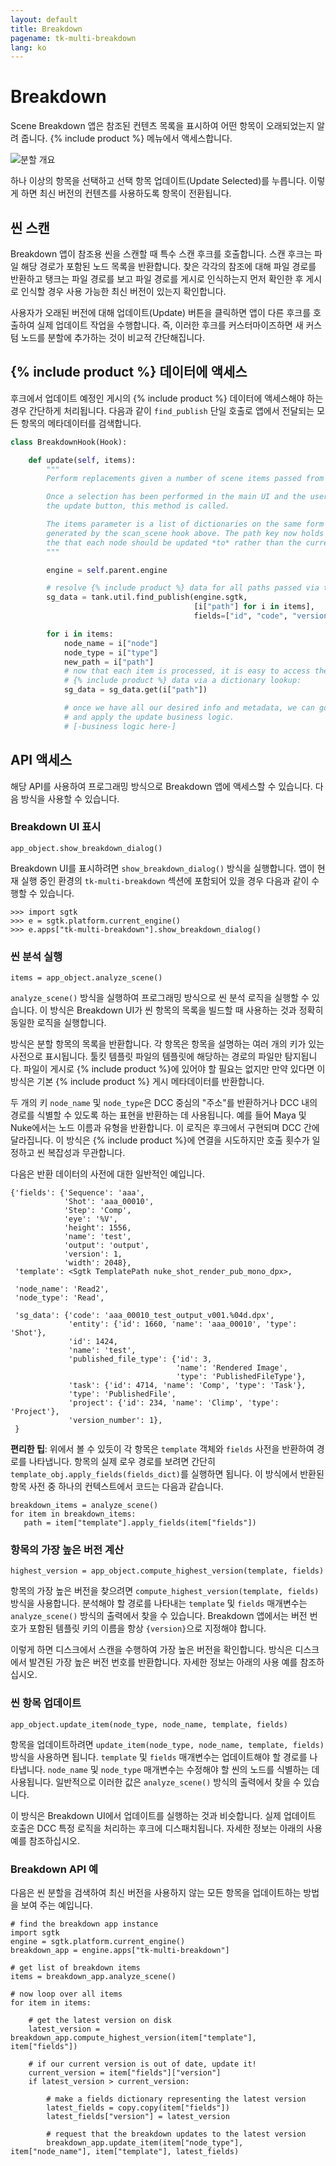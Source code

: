 ```yaml
---
layout: default
title: Breakdown
pagename: tk-multi-breakdown
lang: ko
---
```


# Breakdown

Scene Breakdown 앱은 참조된 컨텐츠 목록을 표시하여 어떤 항목이 오래되었는지 알려 줍니다. {% include product %} 메뉴에서 액세스합니다.

![분할 개요](../images/apps/multi-breakdown-breakdown.png)

하나 이상의 항목을 선택하고 선택 항목 업데이트(Update Selected)를 누릅니다. 이렇게 하면 최신 버전의 컨텐츠를 사용하도록 항목이 전환됩니다.

## 씬 스캔

Breakdown 앱이 참조용 씬을 스캔할 때 특수 스캔 후크를 호출합니다. 스캔 후크는 파일 해당 경로가 포함된 노드 목록을 반환합니다. 찾은 각각의 참조에 대해 파일 경로를 반환하고 탱크는 파일 경로를 보고 파일 경로를 게시로 인식하는지 먼저 확인한 후 게시로 인식할 경우 사용 가능한 최신 버전이 있는지 확인합니다.

사용자가 오래된 버전에 대해 업데이트(Update) 버튼을 클릭하면 앱이 다른 후크를 호출하여 실제 업데이트 작업을 수행합니다. 즉, 이러한 후크를 커스터마이즈하면 새 커스텀 노드를 분할에 추가하는 것이 비교적 간단해집니다.

## {% include product %} 데이터에 액세스

후크에서 업데이트 예정인 게시의 {% include product %} 데이터에 액세스해야 하는 경우 간단하게 처리됩니다. 다음과 같이 `find_publish` 단일 호출로 앱에서 전달되는 모든 항목의 메타데이터를 검색합니다.

```python
class BreakdownHook(Hook):

    def update(self, items):
        """
        Perform replacements given a number of scene items passed from the app.

        Once a selection has been performed in the main UI and the user clicks
        the update button, this method is called.

        The items parameter is a list of dictionaries on the same form as was
        generated by the scan_scene hook above. The path key now holds
        the that each node should be updated *to* rather than the current path.
        """

        engine = self.parent.engine

        # resolve {% include product %} data for all paths passed via the items dictionary
        sg_data = tank.util.find_publish(engine.sgtk,
                                         [i["path"] for i in items],
                                         fields=["id", "code", "version_number"])

        for i in items:
            node_name = i["node"]
            node_type = i["type"]
            new_path = i["path"]
            # now that each item is processed, it is easy to access the
            # {% include product %} data via a dictionary lookup:
            sg_data = sg_data.get(i["path"])

            # once we have all our desired info and metadata, we can go ahead
            # and apply the update business logic.
            # [-business logic here-]

```

## API 액세스

해당 API를 사용하여 프로그래밍 방식으로 Breakdown 앱에 액세스할 수 있습니다. 다음 방식을 사용할 수 있습니다.

### Breakdown UI 표시

```
app_object.show_breakdown_dialog()
```

Breakdown UI를 표시하려면 `show_breakdown_dialog()` 방식을 실행합니다. 앱이 현재 실행 중인 환경의 `tk-multi-breakdown` 섹션에 포함되어 있을 경우 다음과 같이 수행할 수 있습니다.

```
>>> import sgtk
>>> e = sgtk.platform.current_engine()
>>> e.apps["tk-multi-breakdown"].show_breakdown_dialog()
```

### 씬 분석 실행

```
items = app_object.analyze_scene()
```

`analyze_scene()` 방식을 실행하여 프로그래밍 방식으로 씬 분석 로직을 실행할 수 있습니다. 이 방식은 Breakdown UI가 씬 항목의 목록을 빌드할 때 사용하는 것과 정확히 동일한 로직을 실행합니다.

방식은 분할 항목의 목록을 반환합니다. 각 항목은 항목을 설명하는 여러 개의 키가 있는 사전으로 표시됩니다. 툴킷 템플릿 파일의 템플릿에 해당하는 경로의 파일만 탐지됩니다. 파일이 게시로 {% include product %}에 있어야 할 필요는 없지만 만약 있다면 이 방식은 기본 {% include product %} 게시 메타데이터를 반환합니다.

두 개의 키 `node_name` 및 `node_type`은 DCC 중심의 "주소"를 반환하거나 DCC 내의 경로를 식별할 수 있도록 하는 표현을 반환하는 데 사용됩니다. 예를 들어 Maya 및 Nuke에서는 노드 이름과 유형을 반환합니다. 이 로직은 후크에서 구현되며 DCC 간에 달라집니다. 이 방식은 {% include product %}에 연결을 시도하지만 호출 횟수가 일정하고 씬 복잡성과 무관합니다.

다음은 반환 데이터의 사전에 대한 일반적인 예입니다.

```
{'fields': {'Sequence': 'aaa',
            'Shot': 'aaa_00010',
            'Step': 'Comp',
            'eye': '%V',
            'height': 1556,
            'name': 'test',
            'output': 'output',
            'version': 1,
            'width': 2048},
 'template': <Sgtk TemplatePath nuke_shot_render_pub_mono_dpx>,

 'node_name': 'Read2',
 'node_type': 'Read',

 'sg_data': {'code': 'aaa_00010_test_output_v001.%04d.dpx',
             'entity': {'id': 1660, 'name': 'aaa_00010', 'type': 'Shot'},
             'id': 1424,
             'name': 'test',
             'published_file_type': {'id': 3,
                                     'name': 'Rendered Image',
                                     'type': 'PublishedFileType'},
             'task': {'id': 4714, 'name': 'Comp', 'type': 'Task'},
             'type': 'PublishedFile',
             'project': {'id': 234, 'name': 'Climp', 'type': 'Project'},
             'version_number': 1},
 }
```

**편리한 팁**: 위에서 볼 수 있듯이 각 항목은 `template` 객체와 `fields` 사전을 반환하여 경로를 나타냅니다. 항목의 실제 로우 경로를 보려면 간단히 `template_obj.apply_fields(fields_dict)`를 실행하면 됩니다. 이 방식에서 반환된 항목 사전 중 하나의 컨텍스트에서 코드는 다음과 같습니다.

```
breakdown_items = analyze_scene()
for item in breakdown_items:
   path = item["template"].apply_fields(item["fields"])
```


### 항목의 가장 높은 버전 계산

```
highest_version = app_object.compute_highest_version(template, fields)
```

항목의 가장 높은 버전을 찾으려면 `compute_highest_version(template, fields)` 방식을 사용합니다. 분석해야 할 경로를 나타내는 `template` 및 `fields` 매개변수는 `analyze_scene()` 방식의 출력에서 찾을 수 있습니다. Breakdown 앱에서는 버전 번호가 포함된 템플릿 키의 이름을 항상 `{version}`으로 지정해야 합니다.

이렇게 하면 디스크에서 스캔을 수행하여 가장 높은 버전을 확인합니다. 방식은 디스크에서 발견된 가장 높은 버전 번호를 반환합니다. 자세한 정보는 아래의 사용 예를 참조하십시오.


### 씬 항목 업데이트

```
app_object.update_item(node_type, node_name, template, fields)
```

항목을 업데이트하려면 `update_item(node_type, node_name, template, fields)` 방식을 사용하면 됩니다. `template` 및 `fields` 매개변수는 업데이트해야 할 경로를 나타냅니다. `node_name` 및 `node_type` 매개변수는 수정해야 할 씬의 노드를 식별하는 데 사용됩니다. 일반적으로 이러한 값은 `analyze_scene()` 방식의 출력에서 찾을 수 있습니다.

이 방식은 Breakdown UI에서 업데이트를 실행하는 것과 비슷합니다. 실제 업데이트 호출은 DCC 특정 로직을 처리하는 후크에 디스패치됩니다. 자세한 정보는 아래의 사용 예를 참조하십시오.




### Breakdown API 예

다음은 씬 분할을 검색하여 최신 버전을 사용하지 않는 모든 항목을 업데이트하는 방법을 보여 주는 예입니다.

```
# find the breakdown app instance
import sgtk
engine = sgtk.platform.current_engine()
breakdown_app = engine.apps["tk-multi-breakdown"]

# get list of breakdown items
items = breakdown_app.analyze_scene()

# now loop over all items
for item in items:

    # get the latest version on disk
    latest_version = breakdown_app.compute_highest_version(item["template"], item["fields"])

    # if our current version is out of date, update it!
    current_version = item["fields"]["version"]
    if latest_version > current_version:

        # make a fields dictionary representing the latest version
        latest_fields = copy.copy(item["fields"])
        latest_fields["version"] = latest_version

        # request that the breakdown updates to the latest version
        breakdown_app.update_item(item["node_type"], item["node_name"], item["template"], latest_fields)

```
